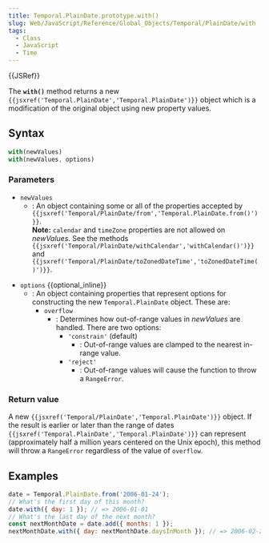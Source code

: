 ```yaml
---
title: Temporal.PlainDate.prototype.with()
slug: Web/JavaScript/Reference/Global_Objects/Temporal/PlainDate/with
tags:
  - Class
  - JavaScript
  - Time
---
```

{{JSRef}}

<p class="summary"><span class="seoSummary">The <strong><code>with()</code></strong> method returns a new <code>{{jsxref('Temporal.PlainDate','Temporal.PlainDate')}}</code> object which is a modification of the original object using new property values.</span></p>

## Syntax

```js
with(newValues)
with(newValues, options)
```

### Parameters

- `newValues`
  - : An object containing some or all of the properties accepted by
    `{{jsxref('Temporal/PlainDate/from','Temporal.PlainDate.from()')}}`.
    <div class="note"><strong>Note:</strong> <code>calendar</code> and <code>timeZone</code> properties are not allowed on <var>newValues</var>. See the methods <code>{{jsxref('Temporal/PlainDate/withCalendar','withCalendar()')}}</code> and <code>{{jsxref('Temporal/PlainDate/toZonedDateTime','toZonedDateTime()')}}</code>.<p></p></div>
- `options` {{optional_inline}}
  - : An object containing properties that represent options for constructing
    the new `Temporal.PlainDate` object. These are:
    - `overflow`
      - : Determines how out-of-range values in _newValues_ are handled. There
        are two options:
        - `'constrain'` (default)
          - : Out-of-range values are clamped to the nearest in-range value.
        - `'reject'`
          - : Out-of-range values will cause the function to throw a
            `RangeError`.

### Return value

A new `{{jsxref('Temporal/PlainDate','Temporal.PlainDate')}}`
object. If the result is earlier or later than the range of dates
`{{jsxref('Temporal.PlainDate','Temporal.PlainDate')}}` can
represent (approximately half a million years centered on the Unix epoch), this
method will throw a `RangeError` regardless of the value of `overflow`.

## Examples

```js
date = Temporal.PlainDate.from('2006-01-24');
// What's the first day of this month?
date.with({ day: 1 }); // => 2006-01-01
// What's the last day of the next month?
const nextMonthDate = date.add({ months: 1 });
nextMonthDate.with({ day: nextMonthDate.daysInMonth }); // => 2006-02-28
```
